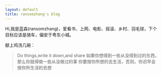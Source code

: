 ```yaml
---
layout: default
title: ransomzhang's blog
---
```


Hi,我是蓝森(ransomzhang)，爱看书、上网、电影、摇滚、乡村、羽毛球，下个目标应该是骑车，偏安于粤东小城。

献上鸡汤几碗：

> Do things,write it down,and share
	如果你想得到一些从没得到过的东西，那么你就得做一些从没做过的事
	你要按你所想的去生活，否则，你迟早会按你所生活的去想

